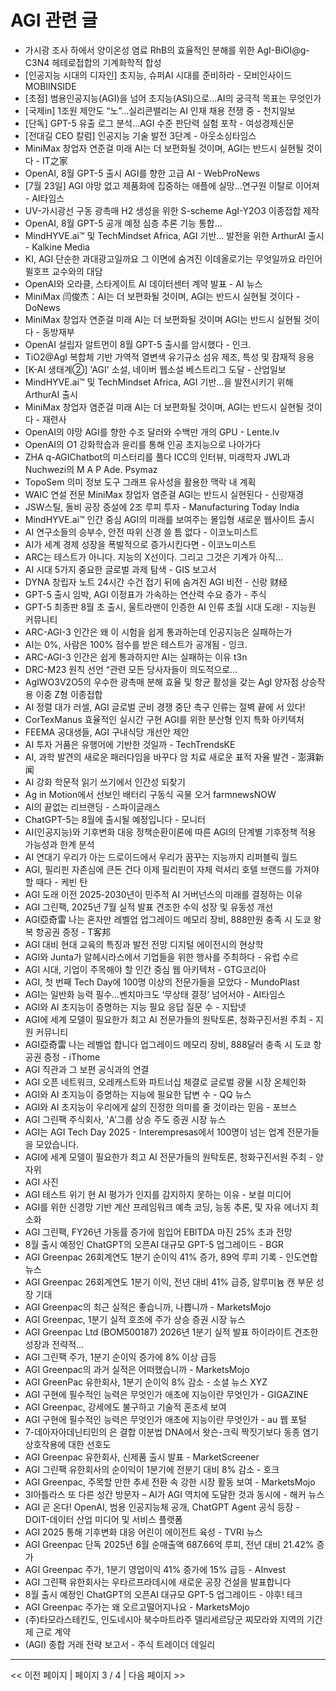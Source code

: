 # AGI 관련 글

- 가시광 조사 하에서 양이온성 염료 RhB의 효율적인 분해를 위한 AgI-BiOI@g-C3N4 헤테로접합의 기계화학적 합성
- [인공지능 시대의 디자인] 초지능, 슈퍼AI 시대를 준비하라 - 모비인사이드 MOBIINSIDE
- [초점] 범용인공지능(AGI)을 넘어 초지능(ASI)으로…AI의 궁극적 목표는 무엇인가
- [국제in] 1조원 제안도 “노”…실리콘밸리는 AI 인재 채용 전쟁 중 - 천지일보
- [단독] GPT-5 유출 로그 분석…AGI 수준 판단력 실험 포착 - 여성경제신문
- [전대길 CEO 칼럼] 인공지능 기술 발전 3단계 - 아웃소싱타임스
- MiniMax 창업자 연준걸 미래 AI는 더 보편화될 것이며, AGI는 반드시 실현될 것이다 - IT之家
- OpenAI, 8월 GPT-5 출시 AGI를 향한 고급 AI - WebProNews
- [7월 23일] AGI 야망 없고 제품화에 집중하는 애플에 실망...연구원 이탈로 이어져 - AI타임스
- UV-가시광선 구동 광촉매 H2 생성을 위한 S-scheme AgI-Y2O3 이종접합 제작
- OpenAI, 8월 GPT-5 공개 예정 심층 추론 기능 통합…
- MindHYVE.ai™ 및 TechMindset Africa, AGI 기반… 발전을 위한 ArthurAI 출시 - Kalkine Media
- KI, AGI 단순한 과대광고일까요 그 이면에 숨겨진 이데올로기는 무엇일까요 라인어 뮐호프 교수와의 대담
- OpenAI와 오라클, 스타게이트 AI 데이터센터 계약 발표 - AI 뉴스
- MiniMax 闫俊杰：AI는 더 보편화될 것이며, AGI는 반드시 실현될 것이다 - DoNews
- MiniMax 창업자 연준걸 미래 AI는 더 보편화될 것이며 AGI는 반드시 실현될 것이다 - 동방재부
- OpenAI 설립자 알트먼이 8월 GPT-5 출시를 암시했다 - 인크.
- TiO2@AgI 복합체 기반 가역적 열변색 유기규소 섬유 제조, 특성 및 잠재적 응용
- [K-AI 생태계②] 'AGI' 소설, 네이버 웹소설 베스트리그 도달 - 산업일보
- MindHYVE.ai™ 및 TechMindset Africa, AGI 기반…을 발전시키기 위해 ArthurAI 출시
- MiniMax 창업자 염준걸 미래 AI는 더 보편화될 것이며, AGI는 반드시 실현될 것이다 - 재련사
- OpenAI의 야망 AGI를 향한 수조 달러와 수백만 개의 GPU - Lente.lv
- OpenAI의 O1 강화학습과 윤리를 통해 인공 초지능으로 나아가다
- ZHA q-AGIChatbot의 미스터리를 풀다 ICC의 인터뷰, 미래학자 JWL과 Nuchwezi의 M A P Ade. Psymaz
- TopoSem 의미 정보 도구 그래프 유사성을 활용한 맥락 내 계획
- WAIC 연설 전문  MiniMax 창업자 염준걸 AGI는 반드시 실현된다 - 신랑재경
- JSW스틸, 돌비 공장 증설에 2조 루피 투자 - Manufacturing Today India
- MindHYVE.ai™ 인간 중심 AGI의 미래를 보여주는 몰입형 새로운 웹사이트 출시
- AI 연구소들의 승부수, 안전 따위 신경 쓸 틈 없다 - 이코노미스트
- AI가 세계 경제 성장을 폭발적으로 증가시킨다면 - 이코노미스트
- ARC는 테스트가 아니다. 지능의 X선이다. 그리고 그것은 기계가 아직…
- AI 시대 5가지 중요한 글로벌 과제 탐색 - GIS 보고서
- DYNA 창립자 노트 24시간 수건 접기 뒤에 숨겨진 AGI 비전 - 신랑 财经
- GPT-5 출시 임박, AGI 이정표가 가속하는 연산력 수요 증가 - 주식
- GPT-5 최종판 8월 초 출시, 울트라맨이 인증한 AI 인류 초월 시대 도래! - 지능원 커뮤니티
- ARC-AGI-3 인간은 왜 이 시험을 쉽게 통과하는데 인공지능은 실패하는가
- AI는 0%, 사람은 100% 점수를 받은 테스트가 공개됨 - 잉크.
- ARC-AGI-3 인간은 쉽게 통과하지만 AI는 실패하는 이유  t3n
- DRC-M23 원칙 선언 “관련 모든 당사자들이 의도적으로…
- AgIWO3V2O5의 우수한 광촉매 분해 효율 및 항균 활성을 갖는 AgI 양자점 상승작용 이중 Z형 이종접합
- AI 정렬 대가 러셀, AGI 글로벌 군비 경쟁 중단 촉구 인류는 절벽 끝에 서 있다!
- CorTexManus 효율적인 실시간 구현 AGI를 위한 분산형 인지 특화 아키텍처
- FEEMA 공대생들, AGI 구내식당 개선안 제안
- AI 투자 거품은 유행어에 기반한 것일까 - TechTrendsKE
- AI, 과학 발견의 새로운 패러다임을 바꾸다 암 치료 새로운 표적 자율 발견 - 澎湃新闻
- AI 강화 학문적 읽기 쓰기에서 인간성 되찾기
- Ag in Motion에서 선보인 배터리 구동식 곡물 오거  farmnewsNOW
- AI의 끝없는 리브랜딩 - 스파이글래스
- ChatGPT-5는 8월에 출시될 예정입니다 - 모니터
- AI(인공지능)와 기후변화 대응 정책순환이론에 따른 AGI의 단계별 기후정책 적용 가능성과 한계 분석
- AI 연대기 우리가 아는 드로이드에서 우리가 꿈꾸는 지능까지  리퍼블릭 월드
- AGI, 필리핀 자존심에 큰돈 건다 이제 필리핀이 자체 럭셔리 호텔 브랜드를 가져야 할 때다 - 케빈 탄
- AGI 도래 이전 2025-2030년이 민주적 AI 거버넌스의 미래를 결정하는 이유
- AGI 그린팩, 2025년 7월 실적 발표 견조한 수익 성장 및 유동성 개선
- AGI亞奇雷 나는 혼자만 레벨업 업그레이드 메모리 장비, 888만원 충족 시 도쿄 왕복 항공권 증정 - T客邦
- AGI 대비 현대 교육의 특징과 발전 전망 디지털 에이전시의 현상학
- AGI와 Junta가 알헤시라스에서 기업들을 위한 행사를 주최하다 - 유럽 수르
- AGI 시대, 기업이 주목해야 할 인간 중심 웹 아키텍처 - GTG코리아
- AGI, 첫 번째 Tech Day에 100명 이상의 전문가들을 모았다 - MundoPlast
- AGI는 일반화 능력 필수…벤치마크도 ‘무상태 결정’ 넘어서야 - AI타임스
- AGI와 AI 초지능이 증명하는 지능 필요 응답 질문 수 - 지탑넷
- AGI에 세계 모델이 필요한가 최고 AI 전문가들의 원탁토론, 청화구진서원 주최 - 지원 커뮤니티
- AGI亞奇雷 나는 레벨업 합니다 업그레이드 메모리 장비, 888달러 충족 시 도쿄 항공권 증정 - iThome
- AGI 직관과 그 보편 공식과의 연결
- AGI 오픈 네트워크, 오레캐스트와 파트너십 체결로 글로벌 광물 시장 온체인화
- AGI와 AI 초지능이 증명하는 지능에 필요한 답변 수 - QQ 뉴스
- AGI와 AI 초지능이 우리에게 삶의 진정한 의미를 줄 것이라는 믿음 - 포브스
- AGI 그린팩 주식회사, 'A'그룹 상승 주도  증권 시장 뉴스
- AGI는 AGI Tech Day 2025 - Interempresas에서 100명이 넘는 업계 전문가들을 모았습니다.
- AGI에 세계 모델이 필요한가 최고 AI 전문가들의 원탁토론, 청화구진서원 주최 - 양자위
- AGI 사진
- AGI 테스트 위기 현 AI 평가가 인지를 감지하지 못하는 이유 - 보컬 미디어
- AGI를 위한 신경망 기반 계산 프레임워크 예측 코딩, 능동 추론, 및 자유 에너지 최소화
- AGI 그린팩, FY26년 가동률 증가에 힘입어 EBITDA 마진 25% 초과 전망
- 8월 출시 예정인 ChatGPT의 오픈AI 대규모 GPT-5 업그레이드 - BGR
- AGI Greenpac 26회계연도 1분기 순이익 41% 증가, 89억 루피 기록 - 인도연합뉴스
- AGI Greenpac 26회계연도 1분기 이익, 전년 대비 41% 급증, 알루미늄 캔 부문 성장 기대
- AGI Greenpac의 최근 실적은 좋습니까, 나쁩니까 - MarketsMojo
- AGI Greenpac, 1분기 실적 호조에 주가 상승  증권 시장 뉴스
- AGI Greenpac Ltd (BOM500187) 2026년 1분기 실적 발표 하이라이트 견조한 성장과 전략적…
- AGI 그린팩 주가, 1분기 순이익 증가에 8% 이상 급등
- AGI Greenpac의 과거 실적은 어떠했습니까 - MarketsMojo
- AGI GreenPac 유한회사, 1분기 순이익 8% 감소 - 소셜 뉴스 XYZ
- AGI 구현에 필수적인 능력은 무엇인가 애초에 지능이란 무엇인가 - GIGAZINE
- AGI Greenpac, 강세에도 불구하고 기술적 혼조세 보여
- AGI 구현에 필수적인 능력은 무엇인가 애초에 지능이란 무엇인가 - au 웹 포털
- 7-데아자아데닌티민의 은 결합 이분법 DNA에서 왓슨-크릭 짝짓기보다 동종 염기 상호작용에 대한 선호도
- AGI Greenpac 유한회사, 신제품 출시 발표 - MarketScreener
- AGI 그린팩 유한회사의 순이익이 1분기에 전분기 대비 8% 감소 - 호크
- AGI Greenpac, 주목할 만한 추세 전환 속 강한 시장 활동 보여 - MarketsMojo
- 3I아틀라스 또 다른 성간 방문자 – AI가 AGI 역치에 도달한 것과 동시에 - 해커 뉴스
- AGI 곧 온다! OpenAI, 범용 인공지능체 공개, ChatGPT Agent 공식 등장 - DOIT-데이터 산업 미디어 및 서비스 플랫폼
- AGI 2025 통해 기후변화 대응 어린이 에이전트 육성 - TVRI 뉴스
- AGI Greenpac 단독 2025년 6월 순매출액 687.66억 루피, 전년 대비 21.42% 증가
- AGI Greenpac 주가, 1분기 영업이익 41% 증가에 15% 급등 - AInvest
- AGI 그린팩 유한회사는 우타르프라데시에 새로운 공장 건설을 발표합니다
- 8월 출시 예정인 ChatGPT의 오픈AI 대규모 GPT-5 업그레이드 - 야후! 테크
- AGI Greenpac 주가는 왜 오르고떨어지나요 - MarketsMojo
- (주)타모라스테킨도, 인도네시아 북수마트라주 델리세르당군 찌모라와 지역의 기간제 근로 계약
- (AGI) 종합 거래 전략 보고서 - 주식 트레이더 데일리

---
<< 이전 페이지  |  페이지 3 / 4  |  다음 페이지 >>